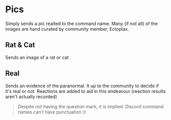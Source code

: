 # Pics
Simply sends a pic realted to the command name. Many (if not all) of the images are hand curated by community member, Ectoplax.

## Rat & Cat
Sends an image of a rat or cat

## Real
Sends an evidence of the paranormal. It up to the community to decide if it's real or not. Reactions are added to aid in this endeavour (reaction results aren't actually recorded)

> Despite not having the question mark, it is implied. Discord command names can't have punctuation 🙄